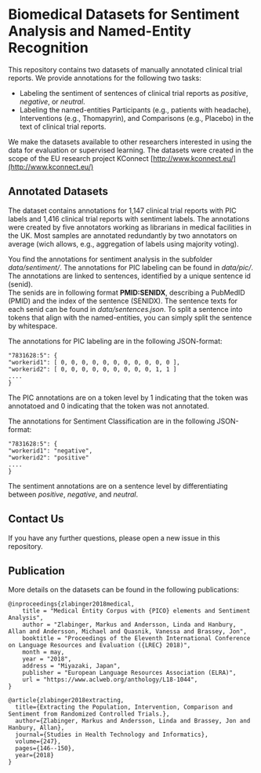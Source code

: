 
# Biomedical Datasets for Sentiment Analysis and Named-Entity Recognition
This repository contains two datasets of manually annotated clinical trial reports. We provide annotations for the following two tasks: 
* Labeling the sentiment of sentences of clinical trial reports as *positive*, *negative*, or *neutral*.
* Labeling the named-entities Participants (e.g., patients with headache), Interventions (e.g., Thomapyrin), and Comparisons (e.g., Placebo) in the text of clinical trial reports.

We make the datasets available to other researchers interested in using the data for evaluation or supervised learning.  The datasets were created in the scope of the EU research project KConnect [http://www.kconnect.eu/](http://www.kconnect.eu/)

  
## Annotated Datasets  
  
 The dataset contains annotations for 1,147 clinical trial reports with PIC labels and 1,416 clinical trial reports with sentiment labels. The annotations were created by five annotators working as librarians in medical facilities in the UK. Most samples are annotated redundantly by two annotators on average (wich allows, e.g., aggregation of labels using majority voting).
 
You find the annotations for sentiment analysis in the subfolder *data/sentiment/*. The annotations for PIC labeling can be found in *data/pic/*. The annotations are linked to sentences, identified by a unique sentence id (senid).  
The senids are in following format **PMID:SENIDX**, describing a PubMedID (PMID) and the index of the sentence (SENIDX). The sentence texts for each senid can be found in *data/sentences.json*. To split a sentence into tokens that align with the named-entities, you can simply split the sentence by whitespace.  
  
The annotations for PIC labeling are in the following JSON-format:  
```  
"7831628:5": {  
"workerid1": [ 0, 0, 0, 0, 0, 0, 0, 0, 0, 0, 0 ],
"workerid2": [ 0, 0, 0, 0, 0, 0, 0, 0, 0, 1, 1 ]
....   
}
```  
The PIC annotations are on a token level by 1 indicating that the token was annotatoed and 0 indicating that the token was not annotated.

The annotations for Sentiment Classification are in the following JSON-format:  
```  
"7831628:5": {  
"workerid1": "negative",
"workerid2": "positive"
....   
}
```  
The sentiment annotations are on a sentence level by differentiating between *positive*, *negative*, and *neutral*.

## Contact Us  
If you have any further questions, please open a new issue in this repository.  
  
## Publication  
More details on the datasets can be found in the following publications:
```  
@inproceedings{zlabinger2018medical,
    title = "Medical Entity Corpus with {PICO} elements and Sentiment Analysis",
    author = "Zlabinger, Markus and Andersson, Linda and Hanbury, Allan and Andersson, Michael and Quasnik, Vanessa and Brassey, Jon",
    booktitle = "Proceedings of the Eleventh International Conference on Language Resources and Evaluation ({LREC} 2018)",
    month = may,
    year = "2018",
    address = "Miyazaki, Japan",
    publisher = "European Language Resources Association (ELRA)",
    url = "https://www.aclweb.org/anthology/L18-1044",
}
```  
  
```  
@article{zlabinger2018extracting,
  title={Extracting the Population, Intervention, Comparison and Sentiment from Randomized Controlled Trials.},
  author={Zlabinger, Markus and Andersson, Linda and Brassey, Jon and Hanbury, Allan},
  journal={Studies in Health Technology and Informatics},
  volume={247},
  pages={146--150},
  year={2018}
}
```